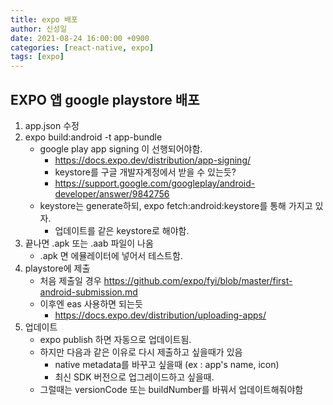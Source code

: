 ```yaml
---
title: expo 배포
author: 신성일
date: 2021-08-24 16:00:00 +0900
categories: [react-native, expo]
tags: [expo]
---
```


## EXPO 앱 google playstore 배포

1. app.json 수정
2. expo build:android -t app-bundle
   - google play app signing 이 선행되어야함.
     - https://docs.expo.dev/distribution/app-signing/
     - keystore를 구글 개발자계정에서 받을 수 있는듯?
     - https://support.google.com/googleplay/android-developer/answer/9842756
   - keystore는 generate하되, expo fetch:android:keystore를 통해 가지고 있자.
     - 업데이트를 같은 keystore로 해야함.
3. 끝나면 .apk 또는 .aab 파일이 나옴
   - .apk 면 에뮬레이터에 넣어서 테스트함.
4. playstore에 제출
   - 처음 제출일 경우 https://github.com/expo/fyi/blob/master/first-android-submission.md
   - 이후엔 eas 사용하면 되는듯
     - https://docs.expo.dev/distribution/uploading-apps/
5. 업데이트
   - expo publish 하면 자동으로 업데이트됨.
   - 하지만 다음과 같은 이유로 다시 제출하고 싶을때가 있음
     - native metadata를 바꾸고 싶을때 (ex : app's name, icon)
     - 최신 SDK 버전으로 업그레이드하고 싶을때.
   - 그럴때는 versionCode 또는 buildNumber를 바꿔서 업데이트해줘야함
